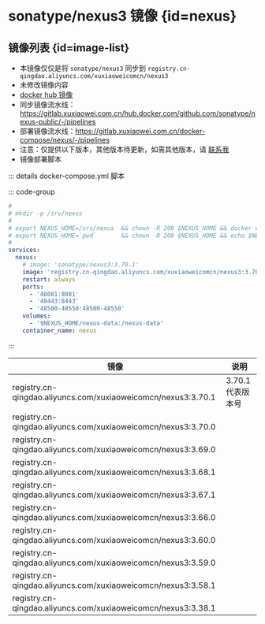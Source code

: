 # sonatype/nexus3 镜像 {id=nexus}

## 镜像列表 {id=image-list}

- 本镜像仅仅是将 `sonatype/nexus3` 同步到 `registry.cn-qingdao.aliyuncs.com/xuxiaoweicomcn/nexus3`
- 未修改镜像内容
- [docker hub 镜像](https://hub.docker.com/r/sonatype/nexus3)
- 同步镜像流水线：https://gitlab.xuxiaowei.com.cn/hub.docker.com/github.com/sonatype/nexus-public/-/pipelines
- 部署镜像流水线：https://gitlab.xuxiaowei.com.cn/docker-compose/nexus/-/pipelines
- 注意：仅提供以下版本，其他版本待更新，如需其他版本，请 [联系我](../../../guide/website.md)
- 镜像部署脚本

::: details docker-compose.yml 脚本

::: code-group

```yaml
#
# mkdir -p /srv/nexus
#
# export NEXUS_HOME=/srv/nexus  && chown -R 200 $NEXUS_HOME && docker compose up -d
# export NEXUS_HOME=`pwd`       && chown -R 200 $NEXUS_HOME && echo $NEXUS_HOME && docker compose up -d
#
services:
  nexus:
    # image: 'sonatype/nexus3:3.70.1'
    image: 'registry.cn-qingdao.aliyuncs.com/xuxiaoweicomcn/nexus3:3.70.1'
    restart: always
    ports:
      - '48081:8081'
      - '48443:8443'
      - '48500-48550:48500-48550'
    volumes:
      - '$NEXUS_HOME/nexus-data:/nexus-data'
    container_name: nexus
```

:::

| 镜像                                                            | 说明           |
|---------------------------------------------------------------|--------------|
| registry.cn-qingdao.aliyuncs.com/xuxiaoweicomcn/nexus3:3.70.1 | 3.70.1 代表版本号 |
| registry.cn-qingdao.aliyuncs.com/xuxiaoweicomcn/nexus3:3.70.0 |              |
| registry.cn-qingdao.aliyuncs.com/xuxiaoweicomcn/nexus3:3.69.0 |              |
| registry.cn-qingdao.aliyuncs.com/xuxiaoweicomcn/nexus3:3.68.1 |              |
| registry.cn-qingdao.aliyuncs.com/xuxiaoweicomcn/nexus3:3.67.1 |              |
| registry.cn-qingdao.aliyuncs.com/xuxiaoweicomcn/nexus3:3.66.0 |              |
| registry.cn-qingdao.aliyuncs.com/xuxiaoweicomcn/nexus3:3.60.0 |              |
| registry.cn-qingdao.aliyuncs.com/xuxiaoweicomcn/nexus3:3.59.0 |              |
| registry.cn-qingdao.aliyuncs.com/xuxiaoweicomcn/nexus3:3.58.1 |              |
| registry.cn-qingdao.aliyuncs.com/xuxiaoweicomcn/nexus3:3.38.1 |              |

<style>

._image_registry_cn-qingdao_aliyuncs_com_xuxiaoweicomcn_nexus3 table tr th:nth-child(1), 
._image_registry_cn-qingdao_aliyuncs_com_xuxiaoweicomcn_nexus3 table tr td:nth-child(1) {
    min-width: 455px;
}

._image_registry_cn-qingdao_aliyuncs_com_xuxiaoweicomcn_nexus3 table tr th:nth-child(2), 
._image_registry_cn-qingdao_aliyuncs_com_xuxiaoweicomcn_nexus3 table tr td:nth-child(2) {
    min-width: 135px;
}

</style>